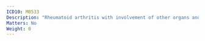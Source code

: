 ```yaml
---
ICD10: M0533
Description: "Rheumatoid arthritis with involvement of other organs and systems: Forearm"
Matters: No
Weight: 0
---
```


